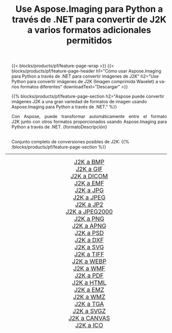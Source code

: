 ﻿---
title: Use Aspose.Imaging para Python a través de .NET para convertir de J2K a varios formatos adicionales permitidos 
weight: 3920
url: /es/python-net/conversion/from/j2k 
lang: es
langdirlevel: 2
locales: zh-hans,ja,it,ru,de,es,fr,nl,id,lt,pl,pt,vi,tr,ko,zh-hant,ar,hi,th,sv,cs,uk,he
description: Puede transformar rápidamente de J2K(Imagen comprimida Wavelet) a varios formatos usando Aspose.Imaging para Python a través de .NET.
---

{{< blocks/products/pf/feature-page-wrap >}}
{{< blocks/products/pf/feature-page-header h1="Cómo usar Aspose.Imaging para Python a través de .NET para convertir imágenes de J2K" h2="Use Python para convertir imágenes de J2K (Imagen comprimida Wavelet) a varios formatos diferentes" downloadText="Descargar" >}}


{{% blocks/products/pf/feature-page-section  h2="Aspose puede convertir imágenes J2K a una gran variedad de formatos de imagen usando Aspose.Imaging para Python a través de .NET." %}}
<p align=justify>Con Aspose, puede transformar automáticamente entre el formato J2K junto con otros formatos proporcionados usando Aspose.Imaging para Python a través de .NET. {formatoDescripción}</p>
<br/>
Conjunto completo de conversiones posibles de J2K:
{{% /blocks/products/pf/feature-page-section %}}
<div class="container-fluid productfamilypage bg-gray">
    <div class="convertypes bg-gray agp-content section">
        <div class="container">
		<hr style="margin-left:-20px;"/>
		<div class="row other-converters" style="gap: 10px;font-size: 19px;text-align:center;">
		    <div class='col-md-2 other-converter remove-lp remove-rp'><a href="/imaging/es/python-net/conversion/j2k-to-bmp" style="padding:15px;">J2K a BMP</a></div><div class='col-md-2 other-converter remove-lp remove-rp'><a href="/imaging/es/python-net/conversion/j2k-to-gif" style="padding:15px;">J2K a GIF</a></div><div class='col-md-2 other-converter remove-lp remove-rp'><a href="/imaging/es/python-net/conversion/j2k-to-dicom" style="padding:15px;">J2K a DICOM</a></div><div class='col-md-2 other-converter remove-lp remove-rp'><a href="/imaging/es/python-net/conversion/j2k-to-emf" style="padding:15px;">J2K a EMF</a></div><div class='col-md-2 other-converter remove-lp remove-rp'><a href="/imaging/es/python-net/conversion/j2k-to-jpg" style="padding:15px;">J2K a JPG</a></div><div class='col-md-2 other-converter remove-lp remove-rp'><a href="/imaging/es/python-net/conversion/j2k-to-jpeg" style="padding:15px;">J2K a JPEG</a></div><div class='col-md-2 other-converter remove-lp remove-rp'><a href="/imaging/es/python-net/conversion/j2k-to-jp2" style="padding:15px;">J2K a JP2</a></div><div class='col-md-2 other-converter remove-lp remove-rp'><a href="/imaging/es/python-net/conversion/j2k-to-jpeg2000" style="padding:15px;">J2K a JPEG2000</a></div><div class='col-md-2 other-converter remove-lp remove-rp'><a href="/imaging/es/python-net/conversion/j2k-to-png" style="padding:15px;">J2K a PNG</a></div><div class='col-md-2 other-converter remove-lp remove-rp'><a href="/imaging/es/python-net/conversion/j2k-to-apng" style="padding:15px;">J2K a APNG</a></div><div class='col-md-2 other-converter remove-lp remove-rp'><a href="/imaging/es/python-net/conversion/j2k-to-psd" style="padding:15px;">J2K a PSD</a></div><div class='col-md-2 other-converter remove-lp remove-rp'><a href="/imaging/es/python-net/conversion/j2k-to-dxf" style="padding:15px;">J2K a DXF</a></div><div class='col-md-2 other-converter remove-lp remove-rp'><a href="/imaging/es/python-net/conversion/j2k-to-svg" style="padding:15px;">J2K a SVG</a></div><div class='col-md-2 other-converter remove-lp remove-rp'><a href="/imaging/es/python-net/conversion/j2k-to-tiff" style="padding:15px;">J2K a TIFF</a></div><div class='col-md-2 other-converter remove-lp remove-rp'><a href="/imaging/es/python-net/conversion/j2k-to-webp" style="padding:15px;">J2K a WEBP</a></div><div class='col-md-2 other-converter remove-lp remove-rp'><a href="/imaging/es/python-net/conversion/j2k-to-wmf" style="padding:15px;">J2K a WMF</a></div><div class='col-md-2 other-converter remove-lp remove-rp'><a href="/imaging/es/python-net/conversion/j2k-to-pdf" style="padding:15px;">J2K a PDF</a></div><div class='col-md-2 other-converter remove-lp remove-rp'><a href="/imaging/es/python-net/conversion/j2k-to-html" style="padding:15px;">J2K a HTML</a></div><div class='col-md-2 other-converter remove-lp remove-rp'><a href="/imaging/es/python-net/conversion/j2k-to-emz" style="padding:15px;">J2K a EMZ</a></div><div class='col-md-2 other-converter remove-lp remove-rp'><a href="/imaging/es/python-net/conversion/j2k-to-wmz" style="padding:15px;">J2K a WMZ</a></div><div class='col-md-2 other-converter remove-lp remove-rp'><a href="/imaging/es/python-net/conversion/j2k-to-tga" style="padding:15px;">J2K a TGA</a></div><div class='col-md-2 other-converter remove-lp remove-rp'><a href="/imaging/es/python-net/conversion/j2k-to-svgz" style="padding:15px;">J2K a SVGZ</a></div><div class='col-md-2 other-converter remove-lp remove-rp'><a href="/imaging/es/python-net/conversion/j2k-to-canvas" style="padding:15px;">J2K a CANVAS</a></div><div class='col-md-2 other-converter remove-lp remove-rp'><a href="/imaging/es/python-net/conversion/j2k-to-ico" style="padding:15px;">J2K a ICO</a></div>
                </div>
        </div>
    </div>
</div>
<br/>

